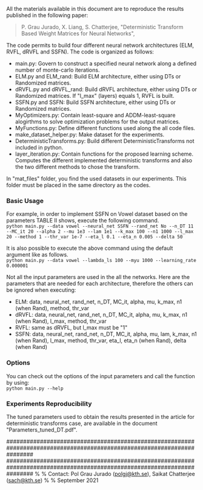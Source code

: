 All the materials available in this document are to reproduce the results published in the following paper:

> P. Grau Jurado, X. Liang, S. Chatterjee, 
> "Deterministic Transform Based Weight Matrices for Neural Networks",

The code permits to build four different neural network architectures (ELM, RVFL, dRVFL and SSFN).
The code is organized as follows:

- main.py: Govern to construct a specified neural network along a defined number of monte-carlo iterations.
- ELM.py and ELM_rand: Build ELM architecture, either using DTs or Randomized matrices.
- dRVFL.py and dRVFL_rand: Build dRVFL architecture, either using DTs or Randomized matrices. If "l_max" (layers) equals 1, RVFL is built. 
- SSFN.py and SSFN: Build SSFN architecture, either using DTs or Randomized matrices.
- MyOptimizers.py: Contain least-square and ADDM-least-square alogirthms to solve optimization problems for the output matrices.
- MyFunctions.py: Define different functions used along the all code files.
- make_dataset_helper.py: Make dataset for the experiments.
- DeterministicTransforms.py: Build different DeterministicTransforms not included in python.
- layer_iteration.py: Contain functions for the proposed learning scheme. Computes the different implemented deterministic transforms and also the two different methods to chose the transform. 

In "mat_files" folder, you find the used datasets in our experiments. 
This folder must be placed in the same directory as the codes.   


### Basic Usage
For example, in order to implement SSFN on Vowel dataset based on the parameters TABLE Ⅱ shows, execute the following command.   
```python main.py --data vowel --neural_net SSFN --rand_net No --n_DT 11 --MC_it 20 --alpha 2 --mu 1e3 --lam 1e1 --k_max 100 --n1 1000 --l_max 20 --method 1 --thr_var 1e-7 --eta_l 0.1 --eta_n 0.005 --delta 50```

It is also possible to execute the above command using the default argument like as follows.   
```python main.py --data vowel --lambda_ls 100 --myu 1000 --learning_rate 0.000001```

Not all the input parameters are used in the all the networks. Here are the parameters that are needed for each architecture, therefore the others can be ignored when executing:
- ELM: data, neural_net, rand_net, n_DT, MC_it, alpha, mu, k_max, n1 (when Rand), method, thr_var
- dRVFL: data, neural_net, rand_net, n_DT, MC_it, alpha, mu, k_max, n1 (when Rand), l_max, method, thr_var
- RVFL: same as dRVFL, but l_max must be "1"
- SSFN: data, neural_net, rand_net, n_DT, MC_it, alpha, mu, lam, k_max, n1 (when Rand), l_max, method, thr_var, eta_l, eta_n (when Rand), delta (when Rand)


### Options 
You can check out the options of the input parameters and call the function by using:   
```python main.py --help```


### Experiments Reproducibility
The tuned parameters used to obtain the results presented in the article for deterministic transforms case, are available in the document "Parameters_tuned_DT.pdf".


########################################################################################################################
########################################################################################################################
%
%   Contact:    Pol Grau Jurado (polgj@kth.se), Saikat Chatterjee (sach@kth.se)
%
% 	September 2021